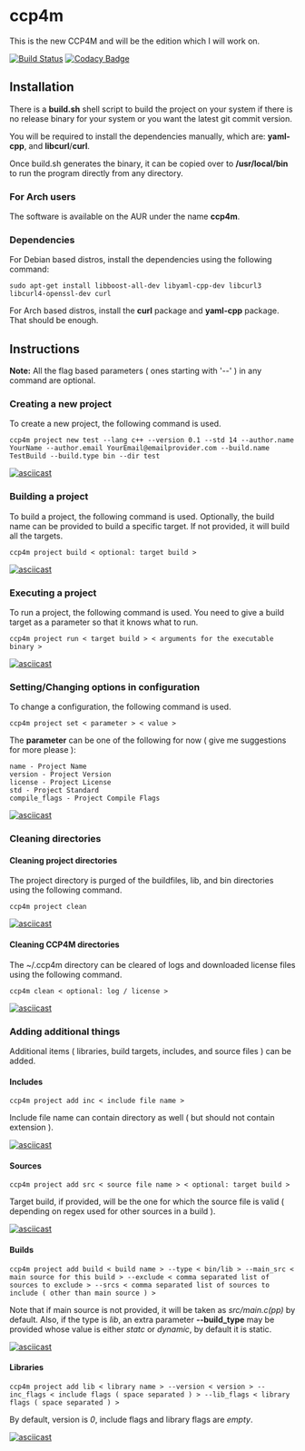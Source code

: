 # ccp4m
This is the new CCP4M and will be the edition which I will work on.

[![Build Status](https://travis-ci.org/Electrux/ccp4m.svg?branch=master)](https://travis-ci.org/Electrux/ccp4m) [![Codacy Badge](https://api.codacy.com/project/badge/Grade/d646fd7232004db58611b4eacfd5f691)](https://www.codacy.com/app/Electrux/CCP4M-Final?utm_source=github.com&amp;utm_medium=referral&amp;utm_content=Electrux/ccp4m&amp;utm_campaign=Badge_Grade)

## Installation

There is a **build.sh** shell script to build the project on your system if there is no release binary for your system or you want the latest git commit version.

You will be required to install the dependencies manually, which are: **yaml-cpp**, and **libcurl**/**curl**.

Once build.sh generates the binary, it can be copied over to **/usr/local/bin** to run the program directly from any directory.

### For Arch users

The software is available on the AUR under the name **ccp4m**.

### Dependencies

For Debian based distros, install the dependencies using the following command:
```
sudo apt-get install libboost-all-dev libyaml-cpp-dev libcurl3 libcurl4-openssl-dev curl
```

For Arch based distros, install the **curl** package and **yaml-cpp** package. That should be enough.

## Instructions

 **Note:** All the flag based parameters ( ones starting with '--' ) in any command are optional.

### Creating a new project
To create a new project, the following command is used.
```
ccp4m project new test --lang c++ --version 0.1 --std 14 --author.name YourName --author.email YourEmail@emailprovider.com --build.name TestBuild --build.type bin --dir test
```

[![asciicast](https://asciinema.org/a/176310.png)](https://asciinema.org/a/176310)

### Building a project
To build a project, the following command is used. Optionally, the build name can be provided to build a specific target. If not provided, it will build all the targets.
```
ccp4m project build < optional: target build >
```

[![asciicast](https://asciinema.org/a/176313.png)](https://asciinema.org/a/176313)

### Executing a project
To run a project, the following command is used. You need to give a build target as a parameter so that it knows what to run.
```
ccp4m project run < target build > < arguments for the executable binary >
```

[![asciicast](https://asciinema.org/a/176314.png)](https://asciinema.org/a/176314)

### Setting/Changing options in configuration
To change a configuration, the following command is used.
```
ccp4m project set < parameter > < value >
```
The **parameter** can be one of the following for now ( give me suggestions for more please ):

	name - Project Name
	version - Project Version
	license - Project License
	std - Project Standard
	compile_flags - Project Compile Flags

[![asciicast](https://asciinema.org/a/176315.png)](https://asciinema.org/a/176315)

### Cleaning directories

#### Cleaning project directories
The project directory is purged of the buildfiles, lib, and bin directories using the following command.
```
ccp4m project clean
```

[![asciicast](https://asciinema.org/a/176316.png)](https://asciinema.org/a/176316)

#### Cleaning CCP4M directories
The ~/.ccp4m directory can be cleared of logs and downloaded license files using the following command.
```
ccp4m clean < optional: log / license >
```

[![asciicast](https://asciinema.org/a/176317.png)](https://asciinema.org/a/176317)

### Adding additional things
Additional items ( libraries, build targets, includes, and source files ) can be added.

#### Includes
```
ccp4m project add inc < include file name >
```
Include file name can contain directory as well ( but should not contain extension ).

[![asciicast](https://asciinema.org/a/176320.png)](https://asciinema.org/a/176320)

#### Sources
```
ccp4m project add src < source file name > < optional: target build >
```
Target build, if provided, will be the one for which the source file is valid ( depending on regex used for other sources in a build ).

[![asciicast](https://asciinema.org/a/176321.png)](https://asciinema.org/a/176321)

#### Builds
```
ccp4m project add build < build name > --type < bin/lib > --main_src < main source for this build > --exclude < comma separated list of sources to exclude > --srcs < comma separated list of sources to include ( other than main source ) >
```
Note that if main source is not provided, it will be taken as *src/main.c(pp)* by default.
Also, if the type is *lib*, an extra parameter **--build_type** may be provided whose value is either *statc* or *dynamic*, by default it is static.

[![asciicast](https://asciinema.org/a/176322.png)](https://asciinema.org/a/176322)

#### Libraries
```
ccp4m project add lib < library name > --version < version > --inc_flags < include flags ( space separated ) > --lib_flags < library flags ( space separated ) >
```
By default, version is *0*, include flags and library flags are *empty*.

[![asciicast](https://asciinema.org/a/176323.png)](https://asciinema.org/a/176323)
